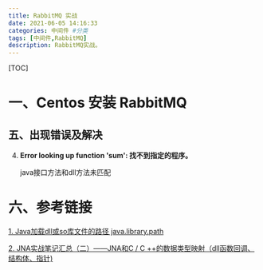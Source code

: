 ```yaml
---
title: RabbitMQ 实战 
date: 2021-06-05 14:16:33 
categories: 中间件 #分类
tags: [中间件,RabbitMQ] 
description: RabbitMQ实战。
---
```


[TOC]

# 一、Centos 安装 RabbitMQ





## 五、出现错误及解决



4. **Error looking up function 'sum': 找不到指定的程序。**

   java接口方法和dll方法未匹配

   

# 六、参考链接

[1. Java加载dll或so库文件的路径 java.library.path](https://www.cnblogs.com/ylz8401/p/9605498.html)

[2. JNA实战笔记汇总（二）——JNA和C / C ++的数据类型映射（dll函数回调、结构体、指针)](https://blog.csdn.net/hjing123/article/details/89709845)






